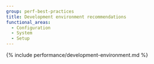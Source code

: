```yaml
---
group: perf-best-practices
title: Development environment recommendations
functional_areas:
  - Configuration
  - System
  - Setup
---
```


{% include performance/development-environment.md %}